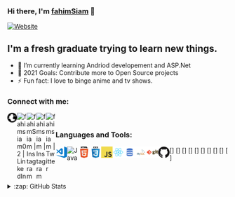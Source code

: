 ### Hi there, I'm [fahimSiam][linkedin] 👋

[![Website](https://img.shields.io/website?label=fahimsiam&style=for-the-badge&url=https%3A%2F%2Fcodestackr.com)](http://fahimsiam.epizy.com/)

## I'm a fresh graduate trying to learn new things.

- 🌱 I’m currently learning Andriod developement and ASP.Net
- 🥅 2021 Goals: Contribute more to Open Source projects
- ⚡ Fun fact: I love to binge anime and tv shows.

### Connect with me:

[<img align="left" alt="fahimsiam.epizy.com" width="22px" src="https://raw.githubusercontent.com/iconic/open-iconic/master/svg/globe.svg" />][website]
[<img align="left" alt="fahimsiam02 | LinkedIn" width="22px" src="https://cdn.jsdelivr.net/npm/simple-icons@v3/icons/linkedin.svg" />][linkedin]
[<img align="left" alt="fahimSiam | Instagram" width="22px" src="https://cdn.jsdelivr.net/npm/simple-icons@3.13.0/icons/facebook.svg"/>][facebook]
[<img align="left" alt="fahimsiam | Instagram" width="22px" src="https://cdn.jsdelivr.net/npm/simple-icons@v3/icons/instagram.svg" />][instagram]
[<img align="left" alt="fahimsiam | Twitter" width="22px" src="https://cdn.jsdelivr.net/npm/simple-icons@v3/icons/twitter.svg" />][twitter]


<br />

### Languages and Tools:

[<img align="left" alt="Visual Studio Code" width="26px" src="https://raw.githubusercontent.com/github/explore/80688e429a7d4ef2fca1e82350fe8e3517d3494d/topics/visual-studio-code/visual-studio-code.png" />]
[<img align="left" alt="Java" width="26px" src="https://cdn.jsdelivr.net/npm/simple-icons@3.13.0/icons/java.svg" />]
[<img align="left" alt="HTML5" width="26px" src="https://raw.githubusercontent.com/github/explore/80688e429a7d4ef2fca1e82350fe8e3517d3494d/topics/html/html.png" />]
[<img align="left" alt="CSS3" width="26px" src="https://raw.githubusercontent.com/github/explore/80688e429a7d4ef2fca1e82350fe8e3517d3494d/topics/css/css.png" />]
[<img align="left" alt="JavaScript" width="26px" src="https://raw.githubusercontent.com/github/explore/80688e429a7d4ef2fca1e82350fe8e3517d3494d/topics/javascript/javascript.png" />]
[<img align="left" alt="React" width="26px" src="https://raw.githubusercontent.com/github/explore/80688e429a7d4ef2fca1e82350fe8e3517d3494d/topics/react/react.png" />]
[<img align="left" alt="SQL" width="26px" src="https://raw.githubusercontent.com/github/explore/80688e429a7d4ef2fca1e82350fe8e3517d3494d/topics/sql/sql.png" />]
[<img align="left" alt="MySQL" width="26px" src="https://raw.githubusercontent.com/github/explore/80688e429a7d4ef2fca1e82350fe8e3517d3494d/topics/mysql/mysql.png" />]
[<img align="left" alt="Git" width="26px" src="https://raw.githubusercontent.com/github/explore/80688e429a7d4ef2fca1e82350fe8e3517d3494d/topics/git/git.png" />]
[<img align="left" alt="GitHub" width="26px" src="https://raw.githubusercontent.com/github/explore/78df643247d429f6cc873026c0622819ad797942/topics/github/github.png" />]

<br/>
<br/>
<details>
  <summary>:zap: GitHub Stats</summary>
  [![Siam's GitHub stats](https://github-readme-stats.vercel.app/api?username=fahimSiam)]
</details>

[website]: http://fahimsiam.epizy.com/
[twitter]: https://twitter.com/fahimsiam02
[instagram]: https://www.instagram.com/fahimsiam2/
[linkedin]: https://www.linkedin.com/in/fahim-siam-02/
[facebook]: https://www.facebook.com/fahim.siam.5832/